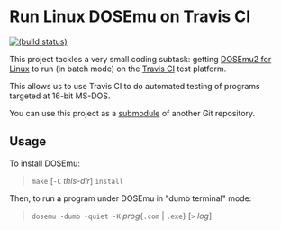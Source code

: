# Run Linux DOSEmu on Travis CI

[![(build status)](https://travis-ci.org/tkchia/dosemu-on-travis-ci.svg?branch=master)](https://travis-ci.org/tkchia/dosemu-on-travis-ci)

This project tackles a very small coding subtask: getting [DOSEmu2 for Linux](http://stsp.github.io/dosemu2/) to run (in batch mode) on the [Travis CI](https://travis-ci.org/) test platform.

This allows us to use Travis CI to do automated testing of programs targeted at 16-bit MS-DOS.

You can use this project as a [submodule](https://git-scm.com/docs/git-submodule) of another Git repository.

## Usage

To install DOSEmu:

> `make` [`-C` _this-dir_] `install`

Then, to run a program under DOSEmu in "dumb terminal" mode:

> `dosemu -dumb -quiet -K` _prog_{`.com` | `.exe`} [`>` _log_]
